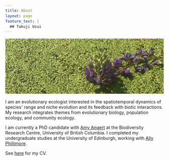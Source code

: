 ```yaml
---
title: About  
layout: page
feature_text: |
  ## Takuji Usui
---
```

![duckweed](images/duck-crop.jpg)


I am an evolutionary ecologist interested in the spatiotemporal dynamics of species' range and niche evolution and its feedback with biotic interactions. My research integrates themes from evolutionary biology, population ecology, and community ecology.

I am currently a PhD candidate with [Amy Angert](http://angert.botany.ubc.ca/) at the Biodiversity Research Centre, University of British Columbia. I completed my undergraduate studies at the University of Edinburgh, working with [Ally Phillimore](http://phillimore.bio.ed.ac.uk/home).

See [here](https://github.com/takujiusui/takujiusui.github.io/blob/main/TakujiUsuiCV_2021.pdf) for my CV.
